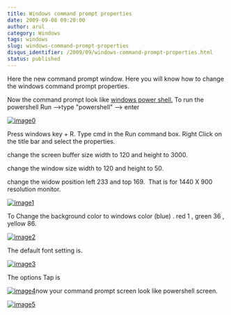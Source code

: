 ```yaml
---
title: Windows command prompt properties
date: 2009-09-08 09:20:00
author: arul
category: Windows
tags: windows
slug: windows-command-prompt-properties
disqus_identifier: /2009/09/windows-command-prompt-properties.html
status: published
---
```


Here the new command prompt window. Here you will know how to change the
windows command prompt properties.

Now the command prompt look like [windows power
shell.](http://www.microsoft.com/windowsserver2003/technologies/management/powershell/default.mspx)
To run the powershell Run \--\>type \"powershell\" \--\> enter

[![image0](http://2.bp.blogspot.com/_X5tq9y9xv2s/SqZyvr7zEqI/AAAAAAAAAFg/g7qqtOwQSZw/s400/windows_power_shell.jpg)](http://2.bp.blogspot.com/_X5tq9y9xv2s/SqZyvr7zEqI/AAAAAAAAAFg/g7qqtOwQSZw/s1600-h/windows_power_shell.jpg)

Press windows key + R. Type cmd in the Run command box. Right Click on
the title bar and select the properties.

change the screen buffer size width to 120 and height to 3000.

change the window size width to 120 and height to 50.

change the widow position left 233 and top 169.  That is for 1440 X 900
resolution monitor.

[![image1](http://1.bp.blogspot.com/_X5tq9y9xv2s/SqZtQHSQxOI/AAAAAAAAAFA/GPZEWhG4FYw/s400/cmd-layout.jpg)](http://1.bp.blogspot.com/_X5tq9y9xv2s/SqZtQHSQxOI/AAAAAAAAAFA/GPZEWhG4FYw/s1600-h/cmd-layout.jpg)

To Change the background color to windows color (blue) . red 1 , green
36 , yellow 86.

[![image2](http://1.bp.blogspot.com/_X5tq9y9xv2s/SqZtQYYfXEI/AAAAAAAAAFI/2cFH6bdyhUI/s400/cmd-colors.jpg)](http://1.bp.blogspot.com/_X5tq9y9xv2s/SqZtQYYfXEI/AAAAAAAAAFI/2cFH6bdyhUI/s1600-h/cmd-colors.jpg)

The default font setting is.

[![image3](http://4.bp.blogspot.com/_X5tq9y9xv2s/SqZtQ7y88rI/AAAAAAAAAFQ/4zisnSm3-Y4/s400/cmd-font.jpg)](http://4.bp.blogspot.com/_X5tq9y9xv2s/SqZtQ7y88rI/AAAAAAAAAFQ/4zisnSm3-Y4/s1600-h/cmd-font.jpg)

The options Tap is

[![image4](http://3.bp.blogspot.com/_X5tq9y9xv2s/SqZtRPLiE2I/AAAAAAAAAFY/YUgDEtYE-Qo/s400/cmd-options.jpg)](http://3.bp.blogspot.com/_X5tq9y9xv2s/SqZtRPLiE2I/AAAAAAAAAFY/YUgDEtYE-Qo/s1600-h/cmd-options.jpg)now
your command prompt screen look like powershell screen.

[![image5](http://3.bp.blogspot.com/_X5tq9y9xv2s/SqZ1_nfEqAI/AAAAAAAAAFo/JF20FI-6AJo/s400/powershell.jpg)](http://3.bp.blogspot.com/_X5tq9y9xv2s/SqZ1_nfEqAI/AAAAAAAAAFo/JF20FI-6AJo/s1600-h/powershell.jpg)
